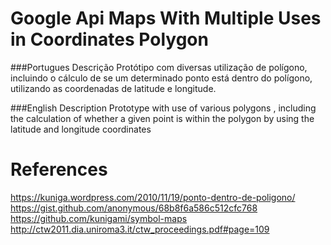 Google Api Maps With Multiple Uses in Coordinates Polygon
=========================================================
###Portugues Descrição
Protótipo com diversas utilização de polígono, incluindo o cálculo de se um determinado ponto está dentro do polígono, utilizando as coordenadas de latitude e longitude.

###English Description
Prototype with use of various polygons , including the calculation of whether a given point is within the polygon by using the latitude and longitude coordinates

References
==========
https://kuniga.wordpress.com/2010/11/19/ponto-dentro-de-poligono/
https://gist.github.com/anonymous/68b8f6a586c512cfc768
https://github.com/kunigami/symbol-maps
http://ctw2011.dia.uniroma3.it/ctw_proceedings.pdf#page=109
